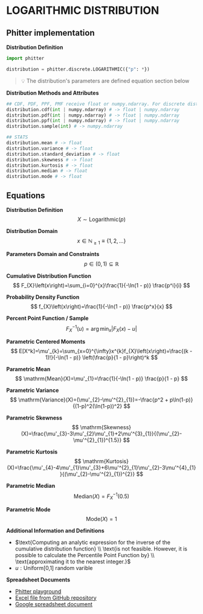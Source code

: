 # LOGARITHMIC DISTRIBUTION

## Phitter implementation

**Distribution Definition**

```python
import phitter

distribution = phitter.discrete.LOGARITHMIC({"p": *})
```

> 💡 The distribution's parameters are defined equation section below

**Distribution Methods and Attributes**

```python
## CDF, PDF, PPF, PMF receive float or numpy.ndarray. For discrete distributions PMF instead of PDF. Parameters notation are in description of ditribution
distribution.cdf(int | numpy.ndarray) # -> float | numpy.ndarray
distribution.pdf(int | numpy.ndarray) # -> float | numpy.ndarray
distribution.ppf(int | numpy.ndarray) # -> float | numpy.ndarray
distribution.sample(int) # -> numpy.ndarray

## STATS
distribution.mean # -> float
distribution.variance # -> float
distribution.standard_deviation # -> float
distribution.skewness # -> float
distribution.kurtosis # -> float
distribution.median # -> float
distribution.mode # -> float
```

## Equations

**Distribution Definition**
$$ X\sim\mathrm{Logarithmic}\left(p\right) $$

**Distribution Domain**
$$ x\in\mathbb{N}_{\geqslant 1}\equiv \left\{1,2,\dots\right\} $$

**Parameters Domain and Constraints**
$$ p\in\left(0,1\right)\subseteq\mathbb{R} $$

**Cumulative Distribution Function**
$$ F_{X}\left(x\right)=\sum_{i=0}^{x}\frac{1}{-\ln(1 - p)} \frac{p^i}{i} $$

**Probability Density Function**
$$ f_{X}\left(x\right)=\frac{1}{-\ln(1 - p)} \frac{p^x}{x} $$

**Percent Point Function / Sample**
$$ F^{-1}_{X}\left(u\right)=\arg\min_{x}\left| F_{X}\left(x\right)-u \right| $$

**Parametric Centered Moments**
$$ E[X^k]=\mu'_{k}=\sum_{x=0}^{\infty}x^{k}f_{X}\left(x\right)=\frac{(k - 1)!}{-\ln(1 - p)} \left(\frac{p}{1 - p}\right)^k $$

**Parametric Mean**
$$ \mathrm{Mean}(X)=\mu'_{1}=\frac{1}{-\ln(1 - p)} \frac{p}{1 - p} $$

**Parametric Variance**
$$ \mathrm{Variance}(X)=(\mu'_{2}-\mu'^{2}_{1})=-\frac{p^2 + p\ln(1-p)}{(1-p)^2(\ln(1-p))^2} $$

**Parametric Skewness**
$$ \mathrm{Skewness}(X)=\frac{\mu'_{3}-3\mu'_{2}\mu'_{1}+2\mu'^{3}_{1}}{(\mu'_{2}-\mu'^{2}_{1})^{1.5}} $$

**Parametric Kurtosis**
$$ \mathrm{Kurtosis}(X)=\frac{\mu'_{4}-4\mu'_{1}\mu'_{3}+6\mu'^{2}_{1}\mu'_{2}-3\mu'^{4}_{1}}{(\mu'_{2}-\mu'^{2}_{1})^{2}} $$

**Parametric Median**
$$ \mathrm{Median}(X)=F^{-1}_{X}\left(0.5\right) $$

**Parametric Mode**
$$ \mathrm{Mode}(X)=1 $$

**Additional Information and Definitions**
- $\text{Computing an analytic expression for the inverse of the cumulative distribution function} \\ \text{is not feasible. However, it is possible to calculate the Percentile Point Function by} \\ \text{approximating it to the nearest integer.}$
- $u:\text{Uniform[0,1] random varible}$

**Spreadsheet Documents**

-   [Phitter playground](https://phitter.io/distributions/discrete/logarithmic)
-   [Excel file from GitHub repository](https://github.com/phitterio/phitter-files/blob/main/discrete/logarithmic.xlsx)
-   [Google spreadsheet document](https://docs.google.com/spreadsheets/d/1N-YXrSfOYkPKwerL5I1QmfxuwbZzVUzgBWTcKzcmLhE)
    
